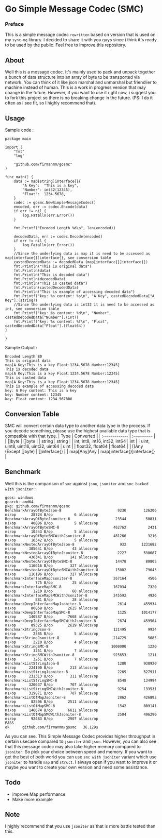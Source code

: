 # Go Simple Message Codec (SMC)

### Preface
This is a simple message codec `rewritten` based on version that is used on my `sync-mq` library. I decided to share it with you guys since i think it's ready to be used by the public. Feel free to improve this repository.

## About
Well this is a message codec. It's mainly used to pack and unpack together a bunch of data structure into an array of byte to be transported via network. You can think of it like json marshal and unmarshal but friendlier to machine instead of human. This is a work in progress version that may change in the future. However, if you want to use it right now, i suggest you to fork this project so there is no breaking change in the future. (PS: I do it often as i see fit, so I highly recommend that). 

## Usage
Sample code :
```golang
package main

import (
	"fmt"
	"log"

	"github.com/firmanmm/gosmc"
)

func main() {
	data := map[string]interface{}{
		"A Key":  "This is a key",
		"Number": int32(12345),
		"Float":  1234.5678,
	}
	codec := gosmc.NewSimpleMessageCodec()
	encoded, err := codec.Encode(data)
	if err != nil {
		log.Fatalln(err.Error())
	}

	fmt.Printf("Encoded Length %d\n", len(encoded))

	decodedData, err := codec.Decode(encoded)
	if err != nil {
		log.Fatalln(err.Error())
	}
	//Since the underlying data is map it is need to be accessed as map[interface{}]interface{}, see conversion table
	castedDecodedData := decodedData.(map[interface{}]interface{})
	fmt.Println("This is original data")
	fmt.Println(data)
	fmt.Println("This is decoded data")
	fmt.Println(decodedData)
	fmt.Println("This is casted data")
	fmt.Println(castedDecodedData)
	fmt.Println("This is example of accessing decoded data")
	fmt.Printf("key: %s content: %s\n", "A Key", castedDecodedData["A Key"].(string))
	//Since the underlying data is int32 it is need to be accessed as int, see conversion table
	fmt.Printf("key: %s content: %d\n", "Number", castedDecodedData["Number"].(int))
	fmt.Printf("key: %s content: %f\n", "Float", castedDecodedData["Float"].(float64))
}

}
```
Sample Output :
```
Encoded Length 80
This is original data
map[A Key:This is a key Float:1234.5678 Number:12345]
This is decoded data
map[A Key:This is a key Float:1234.5678 Number:12345]
This is casted data
map[A Key:This is a key Float:1234.5678 Number:12345]
This is example of accessing decoded data
key: A Key content: This is a key
key: Number content: 12345
key: Float content: 1234.567800
```

## Conversion Table
SMC will convert certain data type to another data type in the process. If you decode something, please use the highest available data type that is compatible with that type.
| Type | Converted |
| :------------- | :---------- |
| []byte | []byte |
| string | string |
| int, int8, int16, int32, int64 | int |
| uint, uint8, uint16, uint32, uint64 | uint |
| float32, float64 | float64 |
| []Any (Except []byte) | []interface{} |
| map[Any]Any | map[interface{}]interface{} |

## Benchmark

Well this is the comparison of `smc` against `json`, `jsoniter` and `smc backed with jsoniter` :

```
goos: windows
goarch: amd64
pkg: github.com/firmanmm/gosmc
BenchmarkArrayOfByteJson-8                    	    9230	    126206 ns/op	   28724 B/op	       6 allocs/op
BenchmarkArrayOfByteJsoniter-8                	   23544	     50831 ns/op	   40886 B/op	       5 allocs/op
BenchmarkArrayOfByteSMC-8                     	  462762	      2431 ns/op	   10343 B/op	       5 allocs/op
BenchmarkArrayOfByteSMCWithJsoniter-8         	  481266	      3216 ns/op	   10342 B/op	       5 allocs/op
BenchmarkNestedArrayOfByteJson-8              	     932	   1231682 ns/op	  305641 B/op	      43 allocs/op
BenchmarkNestedArrayOfByteJsoniter-8          	    2227	    530687 ns/op	  436341 B/op	     141 allocs/op
BenchmarkNestedArrayOfByteSMC-8               	   14478	     80805 ns/op	  116616 B/op	     327 allocs/op
BenchmarkNestedArrayOfByteSMCWithJsoniter-8   	   15002	     79643 ns/op	  116196 B/op	     327 allocs/op
BenchmarkInterfaceMapJsoniter-8               	  267164	      4506 ns/op	     775 B/op	      25 allocs/op
BenchmarkInterfaceMapSMC-8                    	  167034	      7320 ns/op	    1210 B/op	      68 allocs/op
BenchmarkInterfaceMapSMCWithJsoniter-8        	  245592	      4926 ns/op	     881 B/op	      28 allocs/op
BenchmarkDeepInterfaceMapJsoniter-8           	    2614	    455934 ns/op	   80858 B/op	    2625 allocs/op
BenchmarkDeepInterfaceMapSMC-8                	    1125	   1014177 ns/op	  140587 B/op	    7668 allocs/op
BenchmarkDeepInterfaceMapSMCWithJsoniter-8    	    2674	    459504 ns/op	   89325 B/op	    2629 allocs/op
BenchmarkStringJson-8                         	  121495	      9924 ns/op	    2385 B/op	       5 allocs/op
BenchmarkStringJsoniter-8                     	  214729	      5685 ns/op	    2210 B/op	       4 allocs/op
BenchmarkStringSMC-8                          	 1000000	      1220 ns/op	    3251 B/op	       7 allocs/op
BenchmarkStringSMCWithJsoniter-8              	  925653	      1211 ns/op	    3251 B/op	       7 allocs/op
BenchmarkListStringJson-8                     	    1280	    938920 ns/op	  224190 B/op	     213 allocs/op
BenchmarkListStringJsoniter-8                 	    2269	    527911 ns/op	  231313 B/op	     311 allocs/op
BenchmarkListStringSMC-8                      	    8548	    134994 ns/op	  320637 B/op	     707 allocs/op
BenchmarkListStringSMCWithJsoniter-8          	    9254	    133531 ns/op	  319871 B/op	     707 allocs/op
BenchmarkListOfMapJsoniter-8                  	    2862	    426892 ns/op	   82506 B/op	    2511 allocs/op
BenchmarkListOfMapSMC-8                       	    1542	    809141 ns/op	  146674 B/op	    6811 allocs/op
BenchmarkListOfMapSMCWithJsoniter-8           	    2504	    496290 ns/op	   92483 B/op	    2907 allocs/op
PASS
ok  	github.com/firmanmm/gosmc	36.129s
```

As you can see. This Simple Message Codec provides higher throughput in certain usecase compared to `jsoniter` and `json`. However, you can also see that this message codec may also take higher memory compared to `jsoniter`. So pick your choice between speed and memory. If you want to get the best of both world you can use `smc with jsoniter` variant which use `jsoniter` to handle `map` and `struct`. I always open if you want to improve it or maybe you want to create your own version and need some assistance.

## Todo
- Improve Map performance
- Make more example

## Note
I highly recommend that you use `jsoniter` as that is more battle tested than this.
